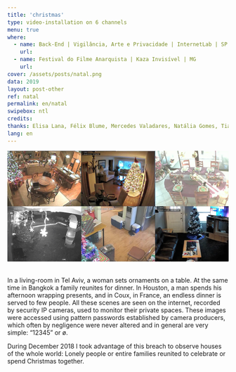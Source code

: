 ```yaml
---
title: 'christmas'
type: video-installation on 6 channels
menu: true
where:  
  - name: Back-End | Vigilância, Arte e Privacidade | InternetLab | SP
    url:
  - name: Festival do Filme Anarquista | Kaza Invisível | MG
    url:
cover: /assets/posts/natal.png
data: 2019
layout: post-other
ref: natal
permalink: en/natal
swipebox: ntl
credits:
thanks: Elisa Lana, Félix Blume, Mercedes Valadares, Natália Gomes, Tiago Esteves
lang: en
---
```


<img src="../assets/posts/natal.png" class="img-border">
<br><br>

In a living-room in Tel Aviv, a woman sets ornaments on a table. At the same time in Bangkok a family reunites for dinner. In Houston, a man spends his afternoon wrapping presents, and in Coux, in France, an endless dinner is served to few people. All these scenes are seen on the internet, recorded by security IP cameras, used to monitor their private spaces. These images were accessed using pattern passwords established by camera producers, which often by negligence were never altered and in general are very simple: “12345” or ø.
  
During December 2018 I took advantage of this breach to observe houses of the whole world: Lonely people or entire families reunited to celebrate or spend Christmas together.


<br>
